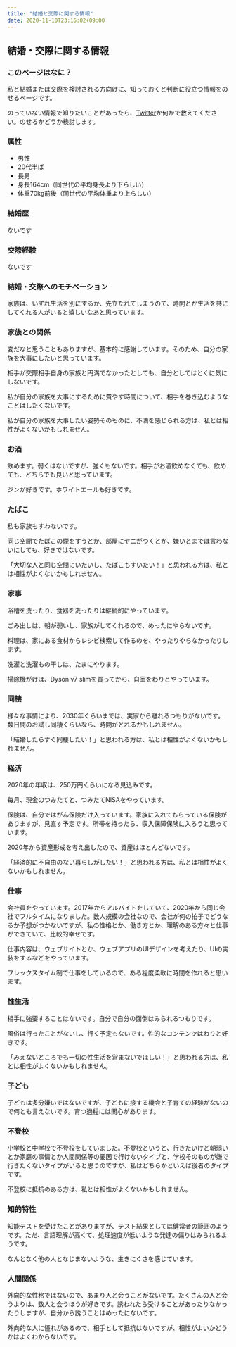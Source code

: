 ```yaml
---
title: "結婚と交際に関する情報"
date: 2020-11-10T23:16:02+09:00
---
```


## 結婚・交際に関する情報

### このページはなに？

私と結婚または交際を検討される方向けに、知っておくと判断に役立つ情報をのせるページです。

のっていない情報で知りたいことがあったら、[Twitter](https://twitter.com/knokmki612)か何かで教えてください。のせるかどうか検討します。

### 属性

- 男性
- 20代半ば
- 長男
- 身長164cm（同世代の平均身長より下らしい）
- 体重70kg前後（同世代の平均体重より上らしい）

### 結婚歴

ないです

### 交際経験

ないです

### 結婚・交際へのモチベーション

家族は、いずれ生活を別にするか、先立たれてしまうので、時間とか生活を共にしてくれる人がいると嬉しいなあと思っています。

### 家族との関係

変だなと思うこともありますが、基本的に感謝しています。そのため、自分の家族を大事にしたいと思っています。

相手が交際相手自身の家族と円満でなかったとしても、自分としてはとくに気にしないです。

私が自分の家族を大事にするために費やす時間について、相手を巻き込むようなことはしたくないです。

私が自分の家族を大事したい姿勢そのものに、不満を感じられる方は、私とは相性がよくないかもしれません。

### お酒

飲めます。弱くはないですが、強くもないです。相手がお酒飲めなくても、飲めても、どちらでも良いと思っています。

ジンが好きです。ホワイトエールも好きです。

### たばこ

私も家族もすわないです。

同じ空間でたばこの煙をすうとか、部屋にヤニがつくとか、嫌いとまでは言わないにしても、好きではないです。

「大切な人と同じ空間にいたいし、たばこもすいたい！」と思われる方は、私とは相性がよくないかもしれません。

### 家事

浴槽を洗ったり、食器を洗ったりは継続的にやっています。

ごみ出しは、朝が弱いし、家族がしてくれるので、めったにやらないです。

料理は、家にある食材からレシピ検索して作るのを、やったりやらなかったりします。

洗濯と洗濯もの干しは、たまにやります。

掃除機がけは、Dyson v7 slimを買ってから、自室をわりとやっています。


### 同棲

様々な事情により、2030年くらいまでは、実家から離れるつもりがないです。数日間のお試し同棲くらいなら、時間がとれるかもしれません。

「結婚したらすぐ同棲したい！」と思われる方は、私とは相性がよくないかもしれません。

### 経済

2020年の年収は、250万円くらいになる見込みです。

毎月、現金のつみたてと、つみたてNISAをやっています。

保険は、自分ではがん保険だけ入っています。家族に入れてもらっている保険がありますが、見直す予定です。所帯を持ったら、収入保障保険に入ろうと思っています。

2020年から資産形成を考え出したので、資産はほとんどないです。

「経済的に不自由のない暮らしがしたい！」と思われる方は、私とは相性がよくないかもしれません。

### 仕事

会社員をやっています。2017年からアルバイトをしていて、2020年から同じ会社でフルタイムになりました。数人規模の会社なので、会社が何の拍子でどうなるか予想がつかないですが、私の性格とか、働き方とか、理解のある方々と仕事ができていて、比較的幸せです。

仕事内容は、ウェブサイトとか、ウェブアプリのUIデザインを考えたり、UIの実装をするなどをやっています。

フレックスタイム制で仕事をしているので、ある程度柔軟に時間を作れると思います。

### 性生活

相手に強要することはないです。自分で自分の面倒はみられるつもりです。

風俗は行ったことがないし、行く予定もないです。性的なコンテンツはわりと好きです。

「みえないところでも一切の性生活を営まないでほしい！」と思われる方は、私とは相性がよくないかもしれません。

### 子ども

子どもは多分嫌いではないですが、子どもに接する機会と子育ての経験がないので何とも言えないです。育つ過程には関心があります。

### 不登校

小学校と中学校で不登校をしていました。不登校というと、行きたいけど朝弱いとか家庭の事情とか人間関係等の要因で行けないタイプと、学校そのものが嫌で行きたくないタイプがいると思うのですが、私はどちらかといえば後者のタイプです。

不登校に抵抗のある方は、私とは相性がよくないかもしれません。

### 知的特性

知能テストを受けたことがありますが、テスト結果としては健常者の範囲のようです。ただ、言語理解が高くて、処理速度が低いような発達の偏りはみられるようです。

なんとなく他の人となじまないような、生きにくさを感じています。

### 人間関係

外向的な性格ではないので、あまり人と会うことがないです。たくさんの人と会うよりは、数人と会うほうが好きです。誘われたら受けることがあったりなかったりしますが、自分から誘うことはめったにないです。

外向的な人に憧れがあるので、相手として抵抗はないですが、相性がよいかどうかはよくわからないです。
